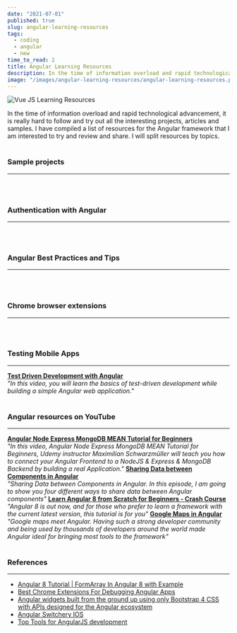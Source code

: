 ```yaml
---
date: "2021-07-01"
published: true
slug: angular-learning-resources
tags:
  - coding
  - angular
  - new
time_to_read: 2
title: Angular Learning Resources
description: In the time of information overload and rapid technological advancement, it is really hard to follow and try out all the interesting projects, articles and samples. I have compiled a list of resources for the Angular framework that I am interested to try and review and share. I will split resources by topics.
image: "/images/angular-learning-resources/angular-learning-resources.png"
---
```


<img src="/images/angular-learning-resources/angular-learning-resources.png" alt="Vue JS Learning Resources"
	title="Vue JS Learning Resources" class="w-100" />

In the time of information overload and rapid technological advancement, it is really hard to follow and try out all the interesting projects, articles and samples. I have compiled a list of resources for the Angular framework that I am interested to try and review and share. I will split resources by topics.
<br>
<br>

### Sample projects

---

<PostResource
  image="/images/angular-learning-resources/p1.png"
  url="https://school.geekwall.in/p/S15Y_x7vr/angular-for-beginners-let-s-build-a-tic-tac-toe-pwa"
  title="Angular for Beginners - Let's build a Tic-Tac-Toe PWA"
  description="Learn the basics of Angular 8 by building a tic-tac-toe game from scratch...Then deploy it as an installable progressive web app (PWA). Go beyond the basics"
/>
<PostResource
  image="/images/angular-learning-resources/p2.png"
  url="http://www.teclogiq.com/blog/angular-todo-application/"
  title="Build an Angular ToDo App with Angular CLI in 6 Easy Steps"
  description="Do you want to learn how to create an Angular ToDo App? Here are 6 easy steps that will help you to create an app with little coding efforts."
  link_text = "Github repo"
  link_url = "https://github.com/sanjay-patel/angular-todo-app"
/>
<PostResource
  image="/images/angular-learning-resources/p3.png"
  url="https://codequs.com/p/rkD7M44FN/building-a-crud-application-with-angular"
  title="Building a CRUD application with Angular"
  description="In this tutorial, you'll learn how to build a CRUD application with Angular."
/>
<PostResource
  image="/images/angular-learning-resources/angular_logo.png"
  url="https://blog.bitsrc.io/component-inheritance-in-angular-acd1215d5dd8"
  title="Component Inheritance in Angular"
  description="Respect the DRY rule! Learn how to write code efficiently using component inheritance"
/>
<PostResource
  image="/images/angular-learning-resources/p4.png"
  url="https://dzone.com/articles/how-to-preview-blobs-with-http-post-and-angular-5"
  title="How to Preview Blobs With HTTP POST and Angular 5"
  description="In this quick but helpful article, a software architect documents how to upload images to a web page using Angular and HTTP POST."
/>
<PostResource
  image="/images/angular-learning-resources/p5.png"
  url="https://morioh.com/p/edce618ab14d"
  title="Angular 8 HttpClient & Http Tutorial – Build and Consume RESTful API"
  description="Angular 8 HttpClient & Http tutorial is going to be discussed in this blog today. We’ll learn to create and consume RESTful APIs in Angular 8 project. To manage the data on the remote server, we make GET, POST, PUT and Delete using HttpClient API. We are required to import and setup HttpClient service in Angular 8 project to consume REST APIs."
/>
<PostResource
  image="/images/angular-learning-resources/p6.png"
  url="https://morioh.com/p/f2ca487d1b4d"
  title="Learn Angular 8 in 10 Days – Day 1"
  description="Angular 8 is the latest production version of Angular. This Angular 8 tutorial, learn how to build large scale websites using Angular 8 in 10 days."
/>
<PostResource
  image="/images/angular-learning-resources/p7.png"
  url="https://morioh.com/p/bb7bec313d4b"
  title="How to create an Angular 8 application with ASP.NET Core 3.0"
  description="In this post, I will explain the steps to create an Angular 8 application with ASP.NET 3.0. We will create a simple controller class to get latest C# Corner posts details and will be shown in the home component. We will get more features soon from Microsoft soon."
/>
<PostResource
  image="/images/angular-learning-resources/p7.jpg"
  url="https://tinyurl.com/y7gc8f7v"
  title="How to build Progressive Web Apps with Angular"
  description="Progressive web apps are web applications built with technologies that make them behave like native apps. A benefit of progressive web apps is the ability to work smoothly when network coverage is unreliable. Also, unlike native apps, no installation is required, but they are faster than typical web apps"
/>
<PostResource
  image="/images/angular-learning-resources/p8.jpg"
  url="https://tinyurl.com/y8v7dmd2"
  title="Serverless REST API with Angular, Persistence and Security"
  description="In this post I’ll show you how you can quickly build a serverless full stack app with static file hosting, a secure REST API, and a robust persistence layer."
/>
<PostResource
  image="/images/angular-learning-resources/p8.png"
  url="https://morioh.com/p/f7c1eca2519e"
  title="Creating a Modal Dialog in Angular 8 with TypeScript"
  description="There are plenty of plugins and libraries out there that include modal windows, in the past I used them myself when I needed to add a modal to a new project."
/>
<PostResource
  image="/images/angular-learning-resources/p9.png"
  url="https://tinyurl.com/y6twln4d"
  title="Implementing a Angular project with AspNet Core"
  description="This article will help us understand how to use the .NET Core command line interface to create and run an ASP.NET Core web application."
/>
<PostResource
  image="/images/angular-learning-resources/p10.png"
  url="https://morioh.com/p/90c9499be4d2"
  title="Build A Real World Beautiful Web APP with Angular 8 — A to Z"
  description="Today I am going to show you how to build a real world beautiful weather app that is production ready from scratch starting from design to development all the way to deployment using Adobe XD, Angular 7 & Firebase!"
/>
<br>
<br>

### Authentication with Angular

---
<PostResource
  image="/images/angular-learning-resources/p11.png"
  url="https://morioh.com/p/ed3e227baa2e"
  title="How to Add Authentication to Your Angular Application"
  description="...While building a SPA, the developer, sooner or later, needs to think about authentication and authorization. Authentication usually requires a login page that can verify that a user is who he or she claims to be..."
/>
<PostResource
  image="/images/angular-learning-resources/p12.png"
  url="https://morioh.com/p/7da7955083ea"
  title="Create Simple Login Page using Angular 8 and HTTP Authentication"
  description="In this article, you'll learn how to setup a simple login page using Angular 8-9 and Basic HTTP authentication"
/>
<PostResource
  image="/images/angular-learning-resources/p13.png"
  url="https://morioh.com/p/62cb11ccbf9e"
  title="Login in with Facebook and Google in an apps using Angular 8"
  description="In this post, we will learn the step-by-step process of allowing users to log in to an application with Facebook and Gmail using Angular 8. Login with Facebook and Google makes it safe and easy for users to use applications."
/>
<br>
<br>

### Angular Best Practices and Tips

---
<PostResource
  image="/images/angular-learning-resources/p14.png"
  url="https://github.com/angular/universal/blob/master/README.md"
  title="Angular Universal"
  description="The Angular Universal project is a community driven project to expand on the core APIs from Angular (platform-server) to enable developers to do server side rendering of Angular applications in a variety of scenarios."
/>
<PostResource
  image="/images/angular-learning-resources/p9.jpg"
  url="https://tinyurl.com/y8k2c8nn"
  title="Best practices for a clean and performant Angular application"
  description="This article outlines the practices we use in our application and is related to Angular, Typescript, RxJs and @ngrx/store"
/>
<PostResource
  image="/images/angular-learning-resources/p15.png"
  url="https://morioh.com/p/17fc4abf1eca"
  title="How to Create Angular Schematics for Developers"
  description="Angular CLI is a command-line tool that creates a simple Angular project. Angular CLI asks you questions about your app and, based on your answers, it determines the routing and the stylesheet format. How does Angular CLI do this? It uses Schematics."
/>
<PostResource
  image="/images/angular-learning-resources/p16.png"
  url="https://morioh.com/p/4c5cadfe12b6"
  title="A complete Guide to the Angular CLI"
  description="The experience provided by a graphical user interface or GUI is considered to be interactive but plagued with performance issues. This has lead to people who prefer performance over visuals, to use a command-line interface or a CLI. In this article, we will be discussing the command line interface that comes along with Angular, i.e the angular-CLI."
/>
<PostResource
  image="/images/angular-learning-resources/p17.png"
  url="https://ultimatecourses.com/blog/exploring-angular-lifecycle-hooks-onchanges"
  title="Exploring Angular Lifecycle Hooks - OnChanges"
  description="Welcome back to our blog series, Exploring Angular Lifecycle Hooks!"
/>
<PostResource
  image="/images/angular-learning-resources/p18.png"
  url="https://morioh.com/p/54630ff3176d"
  title="Are You Ready For Angular 9?"
  description="The Angular 9 RC is out, what an exciting time to be Angular developer, no I am not saying this because of Angular 9 RC release. It's because Ivy is here, Ivy is now the default rendering engine in Angular."
/>
<PostResource
  image="/images/angular-learning-resources/p19.png"
  url="https://morioh.com/p/e4009f12c587"
  title="Debugging Memory Leaks in Angular"
  description="Building large applications entails writing lots of code, complex pages, long lists, and hundreds (if not more) of components. If you’ve worked at least once in a non-trivial web application, you may have found yourself battling a memory leak for hours and hours."
/>
<PostResource
  image="/images/angular-learning-resources/p20.png"
  url="https://morioh.com/p/73ff58a9d2c9"
  title="Angular 8 | Build Autocomplete Mode with Angular Materials"
  description="Today we are going to create Autocomplete in Angular 8 using Angular Material UI components."
/>
<PostResource
  image="/images/angular-learning-resources/p21.png"
  url="https://morioh.com/p/16d26d9500c5"
  title="Using CSS Grid Layout in Angular project"
  description="This CSS Grid layout tutorial is designed for Angular 7/8 developers that want to learn how to build responsive layouts with modern CSS."
/>
<PostResource
  image="/images/angular-learning-resources/p22.png"
  url="https://tinyurl.com/y92597bl"
  title="How to Create Angular Toastr Notifications"
  description="Create an Angular service called notification , which you'll use in your application for showing the toastr message. In src/app create a folder called utility . Navigate to the utility folder and create an Angular service."
/>
<PostResource
  image="https://miro.medium.com/max/526/1*KW8ia5wHC2IR8Su2OvKy6A.jpeg"
  url="https://medium.com/claritydesignsystem/four-ways-of-listening-to-dom-events-in-angular-part-1-event-binding-3ec7e9f51a1d"
  title="Four ways of listening to DOM events in Angular (Part 1: Event Binding)"
  description="Listening to DOM events and keeping Angular application performant can be challenging. Angular offers several methods to listen to events…"
/>
<PostResource
  image="https://miro.medium.com/max/620/1*-P6X92tj9lHRsAn18-aoCg.jpeg"
  url="https://medium.com/claritydesignsystem/four-ways-of-listening-to-dom-events-in-angular-part-2-hostlistener-1b66d45b3e3d"
  title="Four ways of listening to DOM events in Angular (Part 2: @HostListener)"
  description="In the previous article of this series, we’ve talked about what Angular Event Binding is and how it could be used in a variety of…"
/>
<PostResource
  image="https://miro.medium.com/max/665/1*RaZ1eUz15e8ELop0sZlM5Q.jpeg"
  url="https://medium.com/claritydesignsystem/four-ways-of-listening-to-dom-events-in-angular-part-3-renderer2-listen-14c6fe052b59"
  title="Four ways of listening to DOM events in Angular (Part 3: Renderer2.listen)"
  description="In the previous two posts, we did a deep-dive into how we could listen to DOM events in an Angular app through the following two methods:"
/>
<PostResource
  image="https://miro.medium.com/max/1200/1*vJxd5T8e8gVGBGU2iitcnA.png"
  url="https://netbasal.com/three-ways-to-dynamically-alter-your-form-validation-in-angular-e5fd15f1e946"
  title="Three Ways to Dynamically Alter your Form Validation in Angular"
  description="Dynamic form validation in Angular"
/>
<PostResource
  image="https://images.indepth.dev/images/2020/07/Alex-Inkin.jpg"
  url="https://indepth.dev/posts/1307/5-tips-to-boost-your-angular-skills"
  title="5 tips to boost your Angular skills - Angular inDepth"
  description="Check out these advises backed by concrete examples which can help you improve your developer skills and give you some practical tricks."
/>
<PostResource
  image="/images/angular-learning-resources/angular_logo.png"
  url="https://angular-checklist.io/default/checklist/ngrx"
  title="Angular Checklist"
  description="Angular Checklist is a curated list of best practices for Angular apps. It’s a todo application where each item represents one best practice. You can use it for code reviews or as a style guide for your applications."
/>
<PostResource
  image="https://ardalis.com/static/c6a1999bf316dc90381f51fd1bab25f2/4c509/applying-the-builder-pattern-to-improve-angular-service.png"
  url="https://ardalis.com/applying-the-builder-pattern-to-improve-an-angular-service/?utm_sq=gnatr9d2rv"
  title="Applying the Builder Pattern to Improve an Angular Service"
  description="Applying the Builder Pattern to Improve an Angular Service. Recently I was working on an Angular/Typescript service that was building up some navigation-related properties, driving the menu of a SPA application."
/>
<PostResource
  image="http://www.codemag.com/Magazine/CoverLarge/2e14275f-1aba-4dff-adc3-5321cc9498ad"
  url="https://www.codemag.com/article/1801021/Configuration-Settings-for-Angular-Applications"
  title="Configuration Settings for Angular Applications"
  description="Learn to create an Angular service to read and mod"
/>
<PostResource
  image="https://www.gistia.com/hubfs/spacex-MEW1f-yu2KI-unsplash.jpg#keepProtocol"
  url="https://www.gistia.com/boost-angular-performance-lazy-loading/"
  title="Boosting Angular's Performance With Lazy Loading (Part 1)"
  description="Make sure that your Angular application not only looks awesome but also performs well. Learn how to use lazy loading to boost the performance of your app and take it to the next level."
/>
<PostResource
  image="https://www.gistia.com/hubfs/bill-jelen-woWf_VJ7dNs-unsplash.jpg#keepProtocol"
  url="https://www.gistia.com/insights/boost-angular-performance-lazy-loading-part-2"
  title="Boosting Angular’s Performance With Lazy Loading (Part 2)"
  description="Make sure that your Angular application not only looks awesome but also performs well. In part 2 learn how to control lazy loading with preloading strategies."
/>
<PostResource
  image="https://www.gistia.com/hubfs/spacex--p-KCm6xB9I-unsplash.jpg#keepProtocol"
  url="https://www.gistia.com/insights/boost-angular-performance-lazy-loading-part-3"
  title="Boosting Angular’s Performance With Lazy Loading (Part 3)"
  description="Make sure that your Angular application not only looks awesome but also performs well. In part 3 learn to load dynamically, at runtime, a set of predefined modules and components in your application"
/>
<br>
<br>

### Chrome browser extensions

---

<PostResource
  image="/images/angular-learning-resources/angular_logo.png"
  url="https://augury.rangle.io"
  title="Angular Augury"
  description="A Chrome and Firefox Dev Tools extension for debugging Angular applications"
/>
<PostResource
  image="https://lh3.googleusercontent.com/h3MO2IyI-ZvZhEVMb45tRF6ee5l7TNe6iAsTpx30lPFQsHzn-fF8nPBwavXr699bcf1P6C_icy5T8_NLSKyDUJibMA=w128-h128-e365-rj-sc0x00ffffff"
  url="https://tinyurl.com/y3sktkwh"
  title="Angular state inspector"
  description="Helps you debug Angular component state. Supports Angular 1/2+/Ivy!"
/>
<br>
<br>

### Testing Mobile Apps

---

<PostResource
  image=""
  url=""
  title=""
  description=""
/>
**[Test Driven Development with Angular](https://school.geekwall.in/p/Hk2h1hp-B/test-driven-development-with-angular)**<br>
_"In this video, you will learn the basics of test-driven development while building a simple Angular web application."_
<br>
<br>

### Angular resources on YouTube

---

<PostResource
  image=""
  url=""
  title=""
  description=""
/>
**[Angular Node Express MongoDB MEAN Tutorial for Beginners](https://codequs.com/p/HJEKLQNSB/angular-node-express-mongodb-mean-tutorial-for-beginners)**<br>
_"In this video, Angular Node Express MongoDB MEAN Tutorial for Beginners, Udemy instructor Maximilian Schwarzmüller will teach you how to connect your Angular Frontend to a NodeJS & Express & MongoDB Backend by building a real Application."_
<PostResource
  image=""
  url=""
  title=""
  description=""
/>
**[Sharing Data between Components in Angular](https://school.geekwall.in/p/S1dUX1ZLr/sharing-data-between-components-in-angular)**<br>
_"Sharing Data between Components in Angular. In this episode, I am going to show you four different ways to share data between Angular components"_
<PostResource
  image=""
  url=""
  title=""
  description=""
/>
**[Learn Angular 8 from Scratch for Beginners - Crash Course](https://tinyurl.com/y7nahnwg)**<br>
_"Angular 8 is out now, and for those who prefer to learn a framework with the current latest version, this tutorial is for you"_
<PostResource
  image=""
  url=""
  title=""
  description=""
/>
**[Google Maps in Angular](https://tinyurl.com/yc8urbnh)**<br>
_"Google maps meet Angular. Having such a strong developer community and being used by thousands of developers around the world made Angular ideal for bringing most tools to the framework"_
<br>
<br>

### References

---

- [Angular 8 Tutorial | FormArray In Angular 8 with Example](https://morioh.com/p/dc64d2d22774)
- [Best Chrome Extensions For Debugging Angular Apps](https://tinyurl.com/y3sktkwh)
- [Angular widgets built from the ground up using only Bootstrap 4 CSS with APIs designed for the Angular ecosystem](https://ng-bootstrap.github.io/)
- [Angular Switchery IOS](https://github.com/zainzafar90/angular-switchery-ios#readme)
- [Top Tools for AngularJS development](https://dzone.com/articles/top-tools-for-angularjs-development)

<PostResource
  image=""
  url=""
  title=""
  description=""
/>
<PostResource
  image=""
  url=""
  title=""
  description=""
/>
<PostResource
  image=""
  url=""
  title=""
  description=""
/>
<PostResource
  image=""
  url=""
  title=""
  description=""
/>
<PostResource
  image=""
  url=""
  title=""
  description=""
/>

<PostResource
  image="/images/angular-learning-resources/p.png"
  url=""
  title=""
  description=""
/>
<PostResource
  image="/images/angular-learning-resources/p.png"
  url=""
  title=""
  description=""
/>